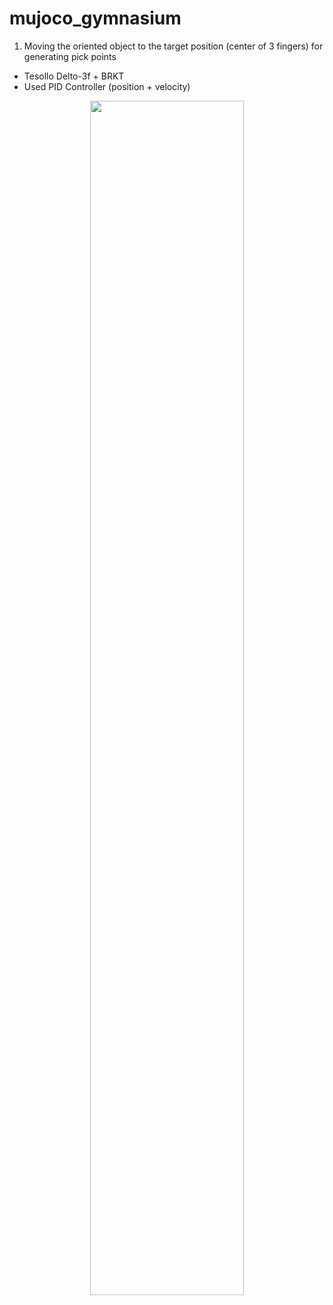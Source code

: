 # mujoco_gymnasium

1. Moving the oriented object to the target position (center of 3 fingers) for generating pick points
- Tesollo Delto-3f + BRKT
- Used PID Controller (position + velocity)

<p align="center">
  <img width="70%" src="https://github.com/john2choi/mujoco_gymnasium/assets/28641977/32ff6247-a7d2-4e7c-98e0-014a127219c1)https://github.com/john2choi/mujoco_gymnasium/assets/28641977/32ff6247-a7d2-4e7c-98e0-014a127219c1.gif">
</p>

